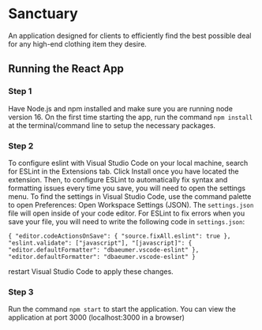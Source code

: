 # Sanctuary
An application designed for clients to efficiently find the best possible deal for any high-end clothing item they desire.



## Running the React App
### Step 1
Have Node.js and npm installed and make sure you are running node version 16.
On the first time starting the app, run the command `npm install` at the terminal/command line to setup the necessary packages.

### Step 2
To configure eslint with Visual Studio Code on your local machine, search for ESLint in the Extensions tab. Click Install once you have located the extension. Then, to configure ESLint to automatically fix syntax and formatting issues every time you save, you will need to open the settings menu.
To find the settings in Visual Studio Code, use the command palette to open Preferences: Open Workspace Settings (JSON). The `settings.json` file will open inside of your code editor. For ESLint to fix errors when you save your file, you will need to write the following code in `settings.json`:

`{
  "editor.codeActionsOnSave": {
    "source.fixAll.eslint": true
  },
  "eslint.validate": ["javascript"],
  "[javascript]": {
    "editor.defaultFormatter": "dbaeumer.vscode-eslint"
  },
  "editor.defaultFormatter": "dbaeumer.vscode-eslint"
}`

restart Visual Studio Code to apply these changes.

### Step 3
Run the command `npm start` to start the application. You can view the application at port 3000 (localhost:3000 in a browser)
